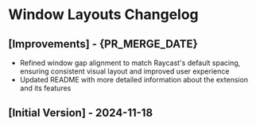 # Window Layouts Changelog

## [Improvements] - {PR_MERGE_DATE}

- Refined window gap alignment to match Raycast's default spacing, ensuring consistent visual layout and improved user experience
- Updated README with more detailed information about the extension and its features

## [Initial Version] - 2024-11-18
